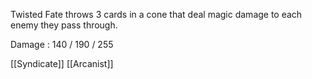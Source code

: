 Twisted Fate throws 3 cards in a cone that deal magic damage to each enemy they pass through.

Damage : 140 / 190 / 255

[[Syndicate]]
[[Arcanist]]
